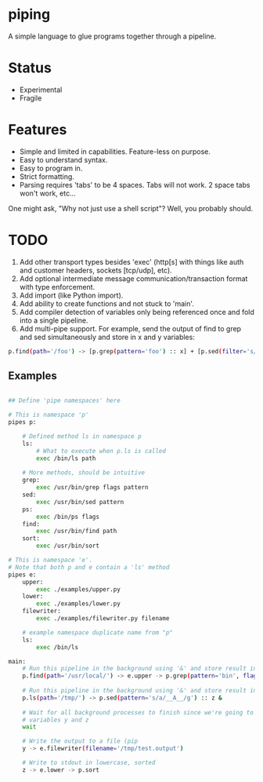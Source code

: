 # piping

A simple language to glue programs together through a pipeline.

# Status

* Experimental
* Fragile

# Features

* Simple and limited in capabilities.  Feature-less on purpose.
* Easy to understand syntax.
* Easy to program in.
* Strict formatting.
* Parsing requires 'tabs' to be 4 spaces. Tabs will not work. 2 space tabs won't work, etc...

One might ask, "Why not just use a shell script"?  Well, you probably should.

# TODO

1. Add other transport types besides 'exec' (http[s] with things like auth and customer headers, sockets [tcp/udp], etc).
2. Add optional intermediate message communication/transaction format with type enforcement.
3. Add import (like Python import).
4. Add ability to create functions and not stuck to 'main'.
5. Add compiler detection of variables only being referenced once and fold into a single pipeline.
6. Add multi-pipe support. For example, send the output of find to grep and sed simultaneously and store in x and y variables:
```bash
p.find(path='/foo') -> [p.grep(pattern='foo') :: x] + [p.sed(filter='s/foo/bar/g') :: y]
```


## Examples

```bash

## Define 'pipe namespaces' here

# This is namespace 'p'
pipes p:

    # Defined method ls in namespace p
    ls:
        # What to execute when p.ls is called
        exec /bin/ls path
        
    # More methods, should be intuitive
    grep:
        exec /usr/bin/grep flags pattern
    sed:
        exec /usr/bin/sed pattern
    ps:
        exec /bin/ps flags
    find:
        exec /usr/bin/find path
    sort:
        exec /usr/bin/sort

# This is namespace 'e'.
# Note that both p and e contain a 'ls' method
pipes e:
    upper:
        exec ./examples/upper.py
    lower:
        exec ./examples/lower.py
    filewriter:
        exec ./examples/filewriter.py filename

    # example namespace duplicate name from "p"
    ls:
        exec /bin/ls

main:
    # Run this pipeline in the background using '&' and store result in variable y
    p.find(path='/usr/local/') -> e.upper -> p.grep(pattern='bin', flags='-i') :: y &
    
    # Run this pipeline in the background using '&' and store result in variable z
    p.ls(path='/tmp/') -> p.sed(pattern='s/a/__A__/g') :: z &
    
    # Wait for all background processes to finish since we're going to be using
    # variables y and z
    wait

    # Write the output to a file (pip
    y -> e.filewriter(filename='/tmp/test.output')

    # Write to stdout in lowercase, sorted
    z -> e.lower -> p.sort
```
